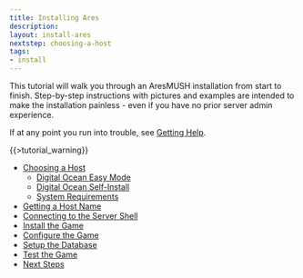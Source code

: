 ```yaml
---
title: Installing Ares
description:
layout: install-ares
nextstep: choosing-a-host
tags: 
- install
---
```


This tutorial will walk you through an AresMUSH installation from start to finish. Step-by-step instructions with pictures and examples are intended to make the installation painless - even if you have no prior server admin experience.

If at any point you run into trouble, see [Getting Help](/feedback).

{{>tutorial_warning}}

* [Choosing a Host](/tutorials/install/choosing-a-host)
    * [Digital Ocean Easy Mode](/tutorials/install/easy-mode)
    * [Digital Ocean Self-Install](/tutorials/install/digital-ocean)
    * [System Requirements](/tutorials/install/system-requirements)
* [Getting a Host Name](/tutorials/install/getting-a-hostname)
* [Connecting to the Server Shell](/tutorials/install/server-shell)
* [Install the Game](/tutorials/install/install-game)
* [Configure the Game](/tutorials/install/basic-config)
* [Setup the Database](/tutorials/install/setup-db)
* [Test the Game](/tutorials/install/test-game)
* [Next Steps](/tutorials/install/next-steps)
